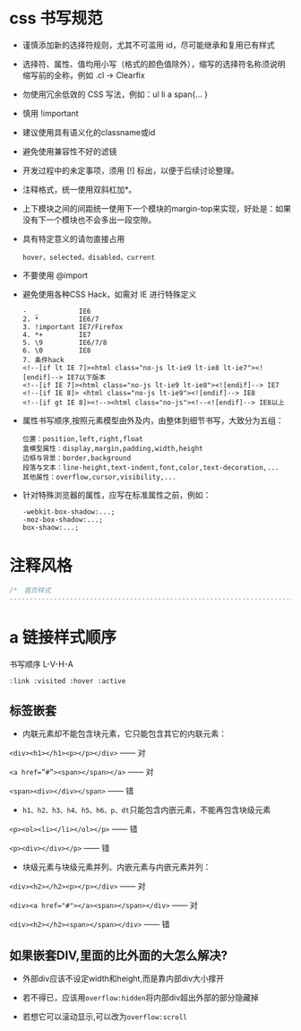 # css 书写规范
-  谨慎添加新的选择符规则，尤其不可滥用 id，尽可能继承和复用已有样式
-  选择符、属性、值均用小写（格式的颜色值除外），缩写的选择符名称须说明缩写前的全称，例如 .cl -> Clearfix
-  勿使用冗余低效的 CSS 写法，例如：ul li a span{... }
-  慎用 !important
-  建议使用具有语义化的classname或id
-  避免使用兼容性不好的滤镜
-  开发过程中的未定事项，须用 [!] 标出，以便于后续讨论整理。
-  注释格式，统一使用双斜杠加*。
-  上下模块之间的间距统一使用下一个模块的margin-top来实现，好处是：如果没有下一个模块也不会多出一段空隙。

-  具有特定意义的请勿直接占用
    ```
    hover，selected，disabled，current
    ```

-  不要使用 @import
-  避免使用各种CSS Hack，如需对 IE 进行特殊定义
    ```
    -  _          IE6
    2. *          IE6/7
    3. !important IE7/Firefox
    4. *+         IE7
    5. \9         IE6/7/8
    6. \0         IE8
    7. 条件hack
    <!--[if lt IE 7]><html class="no-js lt-ie9 lt-ie8 lt-ie7"><![endif]--> IE7以下版本
    <!--[if IE 7]><html class="no-js lt-ie9 lt-ie8"><![endif]--> IE7
    <!--[if IE 8]> <html class="no-js lt-ie9"><![endif]--> IE8
    <!--[if gt IE 8]><!--><html class="no-js"><!--<![endif]--> IE8以上
    ```

-  属性书写顺序,按照元素模型由外及内，由整体到细节书写，大致分为五组：
    ```
    位置：position,left,right,float
    盒模型属性：display,margin,padding,width,height
    边框与背景：border,background
    段落与文本：line-height,text-indent,font,color,text-decoration,...
    其他属性：overflow,cursor,visibility,...
    ```
- 针对特殊浏览器的属性，应写在标准属性之前，例如：
    ```
    -webkit-box-shadow:...;
    -moz-box-shadow:...;
    box-shaow:...;
    ```


# 注释风格
```css
/*　首页样式
--------------------------------------------------------------------------------------------------- */
```

# a 链接样式顺序
书写顺序 L-V-H-A
```
:link :visited :hover :active
```

## 标签嵌套

* 内联元素却不能包含块元素，它只能包含其它的内联元素：

`<div><h1></h1><p></p></div>` —— 对

`<a href=”#”><span></span></a>` —— 对

`<span><div></div></span>` —— 错

* `h1、h2、h3、h4、h5、h6、p、dt`只能包含内嵌元素，不能再包含块级元素

`<p><ol><li></li></ol></p>` —— 错

`<p><div></div></p>` —— 错

* 块级元素与块级元素并列、内嵌元素与内嵌元素并列：

`<div><h2></h2><p></p></div>` —— 对

`<div><a href="#"></a><span></span></div>` —— 对

`<div><h2></h2><span></span></div>` —— 错


## 如果嵌套DIV,里面的比外面的大怎么解决?

* 外部div应该不设定width和height,而是靠内部div大小撑开

* 若不得已，应该用`overflow:hidden`将内部div超出外部的部分隐藏掉

* 若想它可以滚动显示,可以改为`overflow:scroll`
